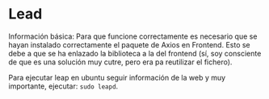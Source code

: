 # Lead   

Información básica: 
Para que funcione correctamente es necesario que se hayan instalado correctamente el paquete de Axios en Frontend. Esto se debe a que se ha enlazado la biblioteca a la del frontend (sí, soy consciente de que es una solución muy cutre, pero era pa reutilizar el fichero). 


Para ejecutar leap en ubuntu seguir información de la web y muy importante, ejecutar: 
`sudo leapd`. 
